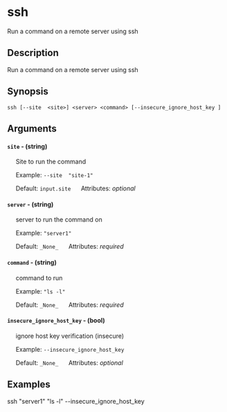# ssh

Run a command on a remote server using ssh

## Description

Run a command on a remote server using ssh

## Synopsis

`ssh [--site  <site>] <server> <command> [--insecure_ignore_host_key ]`

## Arguments


#### `site` - (string)

&nbsp;&nbsp;&nbsp;&nbsp; Site to run the command  

&nbsp;&nbsp;&nbsp;&nbsp; Example:  `--site  "site-1"`

&nbsp;&nbsp;&nbsp;&nbsp; Default: `input.site`
&nbsp;&nbsp;&nbsp;&nbsp; Attributes: _optional_  


#### `server` - (string)

&nbsp;&nbsp;&nbsp;&nbsp; server to run the command on  

&nbsp;&nbsp;&nbsp;&nbsp; Example:  `"server1"`

&nbsp;&nbsp;&nbsp;&nbsp; Default: `_None_`
&nbsp;&nbsp;&nbsp;&nbsp; Attributes: _required_  


#### `command` - (string)

&nbsp;&nbsp;&nbsp;&nbsp; command to run  

&nbsp;&nbsp;&nbsp;&nbsp; Example:  `"ls -l"`

&nbsp;&nbsp;&nbsp;&nbsp; Default: `_None_`
&nbsp;&nbsp;&nbsp;&nbsp; Attributes: _required_  


#### `insecure_ignore_host_key` - (bool)

&nbsp;&nbsp;&nbsp;&nbsp; ignore host key verification (insecure)  

&nbsp;&nbsp;&nbsp;&nbsp; Example:  `--insecure_ignore_host_key  `

&nbsp;&nbsp;&nbsp;&nbsp; Default: `_None_`
&nbsp;&nbsp;&nbsp;&nbsp; Attributes: _optional_  



## Examples

ssh "server1" "ls -l" --insecure_ignore_host_key  

